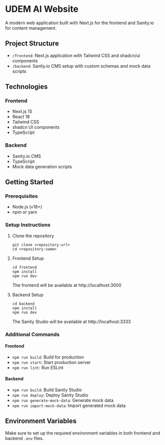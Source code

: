 # UDEM AI Website

A modern web application built with Next.js for the frontend and Sanity.io for content management.

## Project Structure

- `/frontend`: Next.js application with Tailwind CSS and shadcn/ui components
- `/backend`: Sanity.io CMS setup with custom schemas and mock data scripts

## Technologies

### Frontend
- Next.js 15
- React 18
- Tailwind CSS
- shadcn UI components
- TypeScript

### Backend
- Sanity.io CMS
- TypeScript
- Mock data generation scripts

## Getting Started

### Prerequisites
- Node.js (v18+)
- npm or yarn

### Setup Instructions

1. Clone the repository
   ```
   git clone <repository-url>
   cd <repository-name>
   ```

2. Frontend Setup
   ```
   cd frontend
   npm install
   npm run dev
   ```
   The frontend will be available at http://localhost:3000

3. Backend Setup
   ```
   cd backend
   npm install
   npm run dev
   ```
   The Sanity Studio will be available at http://localhost:3333

### Additional Commands

#### Frontend
- `npm run build`: Build for production
- `npm run start`: Start production server
- `npm run lint`: Run ESLint

#### Backend
- `npm run build`: Build Sanity Studio
- `npm run deploy`: Deploy Sanity Studio
- `npm run generate-mock-data`: Generate mock data
- `npm run import-mock-data`: Import generated mock data

## Environment Variables

Make sure to set up the required environment variables in both frontend and backend `.env` files.
